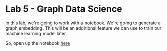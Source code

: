 # Lab 5 - Graph Data Science
In this lab, we're going to work with a notebook.  We're going to generate a graph embedding.  This will be an additional feature we can use to train our machine learning model later.

So, open up the notebook [here](embedding.ipynb)
